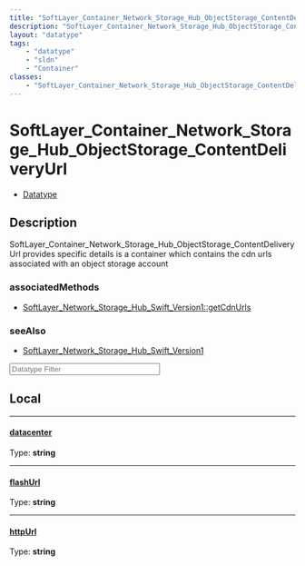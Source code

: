 ```yaml
---
title: "SoftLayer_Container_Network_Storage_Hub_ObjectStorage_ContentDeliveryUrl"
description: "SoftLayer_Container_Network_Storage_Hub_ObjectStorage_ContentDeliveryUrl provides specific details is a container which... "
layout: "datatype"
tags:
    - "datatype"
    - "sldn"
    - "Container"
classes:
    - "SoftLayer_Container_Network_Storage_Hub_ObjectStorage_ContentDeliveryUrl"
---
```


# SoftLayer_Container_Network_Storage_Hub_ObjectStorage_ContentDeliveryUrl
<div id='service-datatype'>
    <ul id='sldn-reference-tabs'>
        <li id='datatype'> <a href='/reference/datatypes/SoftLayer_Container_Network_Storage_Hub_ObjectStorage_ContentDeliveryUrl' >Datatype</a></li>
    </ul>
</div>

## Description 
SoftLayer_Container_Network_Storage_Hub_ObjectStorage_ContentDeliveryUrl provides specific details is a container which contains the cdn urls associated with an object storage account 


### associatedMethods

*  [SoftLayer_Network_Storage_Hub_Swift_Version1::getCdnUrls](/reference/services/SoftLayer_Network_Storage_Hub_Swift_Version1/getCdnUrls )



### seeAlso

* [SoftLayer_Network_Storage_Hub_Swift_Version1](/reference/datatypes/SoftLayer_Network_Storage_Hub_Swift_Version1 )




<!-- Filer BEGIN -->
<div class="view-filters">
        <div class="clearfix">
            <div class="search-input-box">
                <input placeholder="Datatype Filter" onkeyup="titleSearch(inputId='prop-input', divId='properties', elementClass='prop-row')" 
                    type="text" id="prop-input" value="" size="30" maxlength="128" class="form-text">
            </div>
        </div>
</div>
<!-- Filer END -->

<div id="properties" class="content">
<div id="localProperties" class="prop-content" >

## Local
<div class="prop-row">

-----
[datacenter]: #datacenter
#### [datacenter]
  
<span class="type-label">Type: </span>**string**


</div>
<div class="prop-row">

-----
[flashUrl]: #flashurl
#### [flashUrl]
  
<span class="type-label">Type: </span>**string**


</div>
<div class="prop-row">

-----
[httpUrl]: #httpurl
#### [httpUrl]
  
<span class="type-label">Type: </span>**string**


</div>
</div>
<!-- LOCAL PROPERTY END -->

</div>


